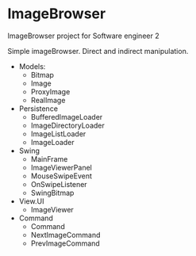 ImageBrowser
===============

ImageBrowser project for Software engineer 2 

Simple imageBrowser. Direct and indirect manipulation.
* Models:
  * Bitmap
  * Image
  * ProxyImage
  * RealImage
* Persistence
  * BufferedImageLoader
  * ImageDirectoryLoader
  * ImageListLoader
  * ImageLoader
* Swing
  * MainFrame
  * ImageViewerPanel
  * MouseSwipeEvent
  * OnSwipeListener
  * SwingBitmap
* View.UI
  * ImageViewer
* Command
  * Command
  * NextImageCommand
  * PrevImageCommand